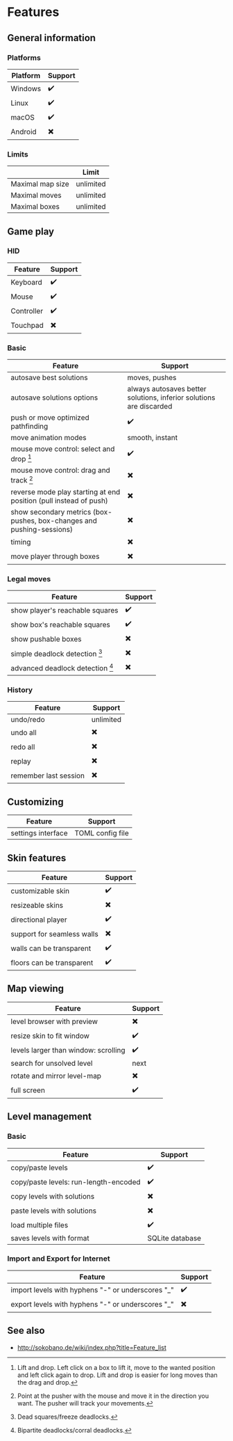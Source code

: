 # Features

## General information

### Platforms

| Platform | Support                  |
| -------- | ------------------------ |
| Windows  | :heavy_check_mark:       |
| Linux    | :heavy_check_mark:       |
| macOS    | :heavy_check_mark:       |
| Android  | :heavy_multiplication_x: |

### Limits

|                  | Limit     |
| ---------------- | --------- |
| Maximal map size | unlimited |
| Maximal moves    | unlimited |
| Maximal boxes    | unlimited |

## Game play

### HID

| Feature    | Support                  |
| ---------- | ------------------------ |
| Keyboard   | :heavy_check_mark:       |
| Mouse      | :heavy_check_mark:       |
| Controller | :heavy_check_mark:       |
| Touchpad   | :heavy_multiplication_x: |

### Basic

| Feature                                                               | Support                                                             |
| --------------------------------------------------------------------- | ------------------------------------------------------------------- |
| autosave best solutions                                               | moves, pushes                                                       |
| autosave solutions options                                            | always autosaves better solutions, inferior solutions are discarded |
| push or move optimized pathfinding                                    | :heavy_check_mark:                                                  |
| move animation modes                                                  | smooth, instant                                                     |
| mouse move control: select and drop [^1]                              | :heavy_check_mark:                                                  |
| mouse move control: drag and track [^2]                               | :heavy_multiplication_x:                                            |
| reverse mode play starting at end position (pull instead of push)     | :heavy_multiplication_x:                                            |
| show secondary metrics (box-pushes, box-changes and pushing-sessions) | :heavy_multiplication_x:                                            |
| timing                                                                | :heavy_multiplication_x:                                            |
| move player through boxes                                             | :heavy_multiplication_x:                                            |

[^1]: Lift and drop. Left click on a box to lift it, move to the wanted position and left click again to drop. Lift and drop is easier for long moves than the drag and drop.
[^2]: Point at the pusher with the mouse and move it in the direction you want. The pusher will track your movements.

### Legal moves

| Feature                          | Support                  |
| -------------------------------- | ------------------------ |
| show player's reachable squares  | :heavy_check_mark:       |
| show box's reachable squares     | :heavy_check_mark:       |
| show pushable boxes              | :heavy_multiplication_x: |
| simple deadlock detection [^3]   | :heavy_multiplication_x: |
| advanced deadlock detection [^4] | :heavy_multiplication_x: |

[^3]: Dead squares/freeze deadlocks.
[^4]: Bipartite deadlocks/corral deadlocks.

### History

| Feature               | Support                  |
| --------------------- | ------------------------ |
| undo/redo             | unlimited                |
| undo all              | :heavy_multiplication_x: |
| redo all              | :heavy_multiplication_x: |
| replay                | :heavy_multiplication_x: |
| remember last session | :heavy_multiplication_x: |

## Customizing

| Feature            | Support          |
| ------------------ | ---------------- |
| settings interface | TOML config file |

## Skin features

| Feature                    | Support                  |
| -------------------------- | ------------------------ |
| customizable skin          | :heavy_check_mark:       |
| resizeable skins           | :heavy_multiplication_x: |
| directional player         | :heavy_check_mark:       |
| support for seamless walls | :heavy_multiplication_x: |
| walls can be transparent   | :heavy_check_mark:       |
| floors can be transparent  | :heavy_check_mark:       |

## Map viewing

| Feature                              | Support                  |
| ------------------------------------ | ------------------------ |
| level browser with preview           | :heavy_multiplication_x: |
| resize skin to fit window            | :heavy_check_mark:       |
| levels larger than window: scrolling | :heavy_check_mark:       |
| search for unsolved level            | next                     |
| rotate and mirror level-map          | :heavy_multiplication_x: |
| full screen                          | :heavy_check_mark:       |

## Level management

### Basic

| Feature                               | Support                  |
| ------------------------------------- | ------------------------ |
| copy/paste levels                     | :heavy_check_mark:       |
| copy/paste levels: run-length-encoded | :heavy_check_mark:       |
| copy levels with solutions            | :heavy_multiplication_x: |
| paste levels with solutions           | :heavy_multiplication_x: |
| load multiple files                   | :heavy_check_mark:       |
| saves levels with format              | SQLite database          |

### Import and Export for Internet

| Feature                                           | Support                  |
| ------------------------------------------------- | ------------------------ |
| import levels with hyphens "-" or underscores "_" | :heavy_check_mark:       |
| export levels with hyphens "-" or underscores "_" | :heavy_multiplication_x: |

## See also

- <http://sokobano.de/wiki/index.php?title=Feature_list>

